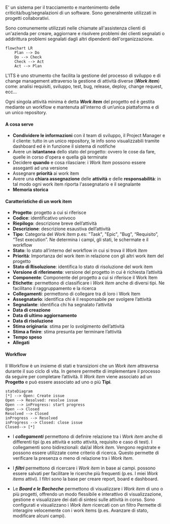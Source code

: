 E' un sistema per il tracciamento e mantenimento delle criticità/bug/segnalazioni di un software. Sono generalmente utilizzati in progetti collaborativi.

Sono comunemente utilizzati nelle chiamate all'assistenza clienti di un'azienda per creare, aggiornare e risolvere problemi dei clienti segnalati o addirittura problemi
segnalati dagli altri dipendenti dell'organizzazione.

```mermaid 
flowchart LR
    Plan --> Do
    Do --> Check
    Check --> Act
    Act --> Plan
```

L'ITS è uno strumento che facilita la gestione del processo di sviluppo e di change management attraverso la gestione di attività diverse (***Work item***) come: analisi requisiti, sviluppo, test, bug, release, deploy, change request, ecc...

Ogni singola attività minima è detta ***Work item*** del progetto ed è gestita mediante un workflow e mantenuta all'interno di un’unica piattaforma e di un unico repository.

#### A cosa serve

- **Condividere le informazioni** con il team di sviluppo, il Project Manager e il cliente: tutto in un unico repository, le info sono visualizzabili tramite dashboard ed è in funzione il sistema di notifiche
- Avere un **istantanea** dello stato del progetto: ovvero le cose da fare, quelle in corso d'opera e quella già terminate
- Decidere **quando** e cosa rilasciare: i *Work Item* possono essere asseganti ad una versione
- Assegnare **priorità** ai work item
- Avere una **chiara assegnazione** delle **attività** e delle **responsabilità**: in tal modo ogni work item riporta l'assegnatario e il segnalante
- **Memoria storica**

#### Caratteristiche di un work item
- **Progetto**: progetto a cui si riferisce 
- **Codice**: identificativo univoco 
- **Riepilogo**: descrizione breve dell’attività 
- **Descrizione**: descrizione esaustiva dell’attività 
- **Tipo**: Categoria del *Work Item* p.es: "Task", "Epic", "Bug", “Requisito”, “Test execution”. Ne determina i campi, gli stati, le schermate e il workflow
- **Stato**: lo stato all’interno del workflow in cui si trova il *Work Item*
- **Priorità**: Importanza del work item in relazione con gli altri work item del progetto 
- **Stato di Risoluzione**: identifica lo stato di risoluzione del work item 
- **Versione di riferimento**: versione del progetto in cui è richiesta l’attività
-  **Componente**: Componente del progetto a cui si riferisce il Work Item 
- **Etichette**: permettono di classificare i *Work Item* anche di diversi tipi. Ne facilitano il raggruppamento e la ricerca 
- **Collegamenti**: permettono di collegare tra di loro i Work Item 
- **Assegnatario**: identifica chi è il responsabile per svolgere l’attività 
- **Segnalante**: identifica chi ha segnalato l’attività 
- **Data di creazione** 
- **Data di ultimo aggiornamento** 
- **Data di risoluzione** 
- **Stima originaria**: stima per lo svolgimento dell’attività 
- **Stima a finire**: stima presunta per terminare l’attività 
- **Tempo speso** 
- **Allegati**


#### Workflow
Il Workflow è un insieme di stati e transizioni che un *Work item* attraversa durante il suo ciclo di vita. In genere permette di implementare il processo da seguire per completare l’attività.
Il *Work item* viene associato ad un **Progetto** e può essere associato ad uno o più **Tipi**.

```mermaid 
stateDiagram
[*] --> Open: Create issue
Open --> Resolved: resolve issue
Open --> inProgress: start progress
Open --> Closed
Resolved --> Closed
inProgress --> Resolved
inProgress --> Closed: close issue
Closed--> [*]
```


- I ***collegamenti*** permettono di definire relazione tra i *Work item* anche di differenti tipi (p.es attività e sotto attività, requisito e caso di test). I collegamenti sono bidirezionali: dal/al *Work item.* Vengono registrate e possono essere utilizzate come criterio di ricerca. Questo permette di verificare la presenza o meno di relazione tra i *Work Item*.


- I ***filtri*** permettono di ricercare i *Work item* in base ai campi. possono essere salvati per facilitare le ricerche più frequenti (p.es. I miei *Work items* attivi). I filtri sono la base per creare report, board e dashboard.


- Le ***Board e le Bacheche*** permettono di visualizzare i *Work item* di uno o più progetti, offrendo un modo flessibile e interattivo di visualizzazione, gestione e visualizzare dei dati di sintesi sulle attività in corso. Sono configurati e visualizzano i *Work item* ricercati con un filtro Permette di interagire velocemente con i work items (p.es. Avanzare di stato, modificare alcuni campi).

